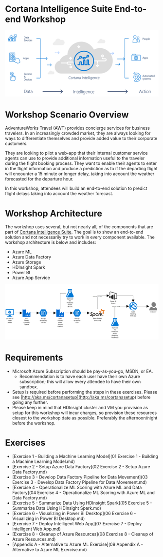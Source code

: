 # Cortana Intelligence Suite End-to-end Workshop
![Screenshot](images/cis_header.png)

# Workshop Scenario Overview

AdventureWorks Travel (AWT) provides concierge services for business travelers. In an increasingly crowded market, they are always looking for ways to differentiate themselves and provide added value to their corporate customers.

They are looking to pilot a web-app that their internal customer service agents can use to provide additional information useful to the traveler during the flight booking process. They want to enable their agents to enter in the flight information and produce a prediction as to if the departing flight will encounter a 15 minute or longer delay, taking into account the weather forecasted for the departure hour.

In this workshop, attendees will build an end-to-end solution to predict flight delays taking into account the weather forecast.

# Workshop Architecture
The workshop uses several, but not nearly all, of the components that are part of [Cortana Intelligence Suite](https://www.microsoft.com/en-us/cloud-platform/cortana-intelligence-suite). The goal is to show an end-to-end solution and not necessarily try to work in every component available. The workshop architecture is below and includes:

- Azure ML
- Azure Data Factory
- Azure Storage
- HDInsight Spark
- Power BI
- Azure App Service


![Screenshot](images/workshop_architecture.png)

# Requirements

- Microsoft Azure Subscription should be pay-as-you-go, MSDN, or EA.
  - Recommendation is to have each user have their own Azure subscription; this will allow every attendee to have their own sandbox.
- Setup is required before performing the steps in these exercises. Please see [http://aka.ms/cortanasetup](http://aka.ms/cortanasetup) before going any further.
- Please keep in mind that HDInsight cluster and VM you provision as setup for this workshop will incur charges, so provision these resources closest to the workshop date as possible.  Preferably the afternoon/night before the workshop.

# Exercises

- [Exercise 1 - Building a Machine Learning Model](01 Exercise 1 - Building a Machine Learning Model.md)
- [Exercise 2 - Setup Azure Data Factory](02 Exercise 2 - Setup Azure Data Factory.md)
- [Exercise 3 - Develop Data Factory Pipeline for Data Movement](03 Exercise 3 - Develop Data Factory Pipeline for Data Movement.md)
- [Exercise 4 - Operationalize ML Scoring with Azure ML and Data Factory](04 Exercise 4 - Operationalize ML Scoring with Azure ML and Data Factory.md)
- [Exercise 5 - Summarize Data Using HDInsight Spark](05 Exercise 5 - Summarize Data Using HDInsight Spark.md)
- [Exercise 6 - Visualizing in Power BI Desktop](06 Exercise 6 - Visualizing in Power BI Desktop.md)
- [Exercise 7 - Deploy Intelligent Web App](07 Exercise 7 - Deploy Intelligent Web App.md)
- [Exercise 8 - Cleanup of Azure Resources](08 Exercise 8 - Cleanup of Azure Resources.md)
- [Appendix A - Alternative to Azure ML Exercise](09 Appendix A - Alternative to Azure ML Exercise.md)